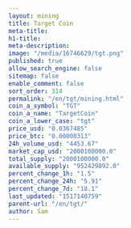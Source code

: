 ```yaml
---
layout: mining
title: Target Coin
meta-title: 
h1-title: 
meta-description: 
image: "/media/16746629/tgt.png"
published: true
allow_search_engine: false
sitemap: false
enable_comment: false
sort_order: 314
permalink: "/en/tgt/mining.html"
coin_a_symbol: "TGT"
coin_a_name: "TargetCoin"
coin_a_lower_case: "tgt"
price_usd: "0.0367485"
price_btc: "0.00000313"
24h_volume_usd: "4453.67"
market_cap_usd: "2000100000.0"
total_supply: "2000100000.0"
available_supply: "952429892.0"
percent_change_1h: "1.5"
percent_change_24h: "5.91"
percent_change_7d: "18.1"
last_updated: "1517140759"
parent-url: "/en/tgt/"
author: Sam
---
```


